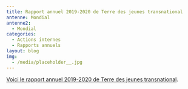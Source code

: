 ```yaml
---
title: Rapport annuel 2019-2020 de Terre des jeunes transnational
antenne: Mondial
antenne2:
  - Mondial
categories:
  - Actions internes
  - Rapports annuels
layout: blog
img:
  - /media/placeholder__.jpg
---
```

<a href="/media/terre-des-jeunes-rapport-annuel-2019-2020.pdf">Voici le rapport annuel 2019-2020 de Terre des jeunes transnational</a>.
